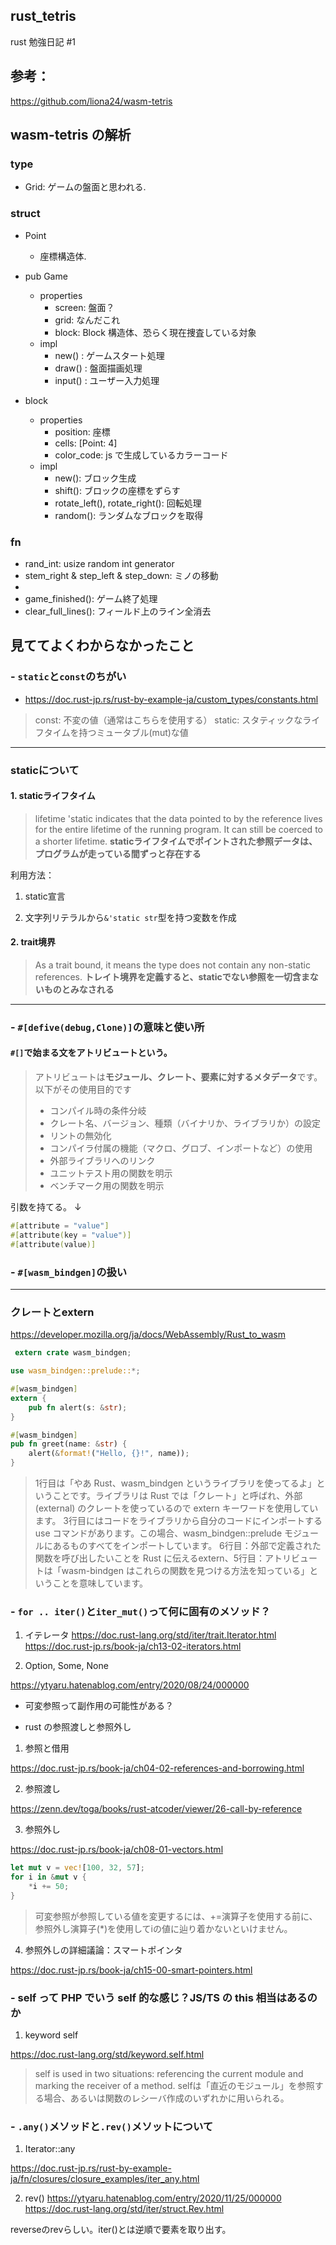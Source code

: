 ## rust_tetris

rust 勉強日記 #1

## 参考：

https://github.com/liona24/wasm-tetris

## wasm-tetris の解析

### type

- Grid: ゲームの盤面と思われる.

### struct

- Point

  - 座標構造体.

- pub Game

  - properties
    - screen: 盤面？
    - grid: なんだこれ
    - block: Block 構造体、恐らく現在捜査している対象
  - impl
    - new() : ゲームスタート処理
    - draw() : 盤面描画処理
    - input() : ユーザー入力処理

- block
  - properties
    - position: 座標
    - cells: [Point: 4]
    - color_code: js で生成しているカラーコード
  - impl
    - new(): ブロック生成
    - shift(): ブロックの座標をずらす
    - rotate_left(), rotate_right(): 回転処理
    - random(): ランダムなブロックを取得

### fn

- rand_int: usize random int generator
- stem_right & step_left & step_down: ミノの移動
-
- game_finished(): ゲーム終了処理
- clear_full_lines(): フィールド上のライン全消去

## 見ててよくわからなかったこと

### - `static`と`const`のちがい
  - https://doc.rust-jp.rs/rust-by-example-ja/custom_types/constants.html
  > const: 不変の値（通常はこちらを使用する）
  > static: スタティックなライフタイムを持つミュータブル(mut)な値 
***
### staticについて

#### 1. staticライフタイム

  > lifetime 'static indicates that the data pointed to by the reference lives for the entire lifetime of the running program. It can still be coerced to a shorter lifetime.
  > **staticライフタイムでポイントされた参照データは、プログラムが走っている間ずっと存在する**  

利用方法：

1. static宣言  

2. 文字列リテラルから`&'static str`型を持つ変数を作成  

#### 2. trait境界

  > As a trait bound, it means the type does not contain any non-static references.
**トレイト境界を定義すると、staticでない参照を一切含まないものとみなされる**
***

### - `#[defive(debug,Clone)]`の意味と使い所

#### `#[]`で始まる文をアトリビュートという。

  > アトリビュートは**モジュール、クレート、要素に対するメタデータ**です。以下がその使用目的です
  > - コンパイル時の条件分岐
  > - クレート名、バージョン、種類（バイナリか、ライブラリか）の設定
  > - リントの無効化
  > - コンパイラ付属の機能（マクロ、グロブ、インポートなど）の使用
  > - 外部ライブラリへのリンク
  > - ユニットテスト用の関数を明示
  > - ベンチマーク用の関数を明示

引数を持てる。 ↓

```rust
#[attribute = "value"]
#[attribute(key = "value")]
#[attribute(value)]
```

### - `#[wasm_bindgen]`の扱い

***

### クレートとextern

https://developer.mozilla.org/ja/docs/WebAssembly/Rust_to_wasm

```rust
 extern crate wasm_bindgen;

use wasm_bindgen::prelude::*;

#[wasm_bindgen]
extern {
    pub fn alert(s: &str);
}

#[wasm_bindgen]
pub fn greet(name: &str) {
    alert(&format!("Hello, {}!", name));
}
```

  > 1行目は「やあ Rust、wasm_bindgen というライブラリを使ってるよ」ということです。ライブラリは Rust では「クレート」と呼ばれ、外部 (external) のクレートを使っているので extern キーワードを使用しています。
  > 3行目にはコードをライブラリから自分のコードにインポートする use コマンドがあります。この場合、wasm_bindgen::prelude モジュールにあるものすべてをインポートしています。
  > 6行目：外部で定義された関数を呼び出したいことを Rust に伝えるextern、5行目：アトリビュートは「wasm-bindgen はこれらの関数を見つける方法を知っている」ということを意味しています。


### - `for .. iter()`と`iter_mut()`って何に固有のメソッド？

1. イテレータ
https://doc.rust-lang.org/std/iter/trait.Iterator.html
https://doc.rust-jp.rs/book-ja/ch13-02-iterators.html

2. Option, Some, None

https://ytyaru.hatenablog.com/entry/2020/08/24/000000


- 可変参照って副作用の可能性がある？

- rust の参照渡しと参照外し

1. 参照と借用

https://doc.rust-jp.rs/book-ja/ch04-02-references-and-borrowing.html

2. 参照渡し

https://zenn.dev/toga/books/rust-atcoder/viewer/26-call-by-reference

3. 参照外し

https://doc.rust-jp.rs/book-ja/ch08-01-vectors.html

```rust
let mut v = vec![100, 32, 57];
for i in &mut v {
    *i += 50;
}
```

> 可変参照が参照している値を変更するには、+=演算子を使用する前に、 参照外し演算子(*)を使用してiの値に辿り着かないといけません。

4. 参照外しの詳細議論：スマートポインタ

https://doc.rust-jp.rs/book-ja/ch15-00-smart-pointers.html


### - self って PHP でいう self 的な感じ？JS/TS の this 相当はあるのか

1. keyword self

https://doc.rust-lang.org/std/keyword.self.html
  > self is used in two situations: referencing the current module and marking the receiver of a method.
  > selfは「直近のモジュール」を参照する場合、あるいは関数のレシーバ作成のいずれかに用いられる。

### - `.any()`メソッドと`.rev()`メソットについて

1. Iterator::any

https://doc.rust-jp.rs/rust-by-example-ja/fn/closures/closure_examples/iter_any.html

2. rev()
https://ytyaru.hatenablog.com/entry/2020/11/25/000000
https://doc.rust-lang.org/std/iter/struct.Rev.html

reverseのrevらしい。iter()とは逆順で要素を取り出す。